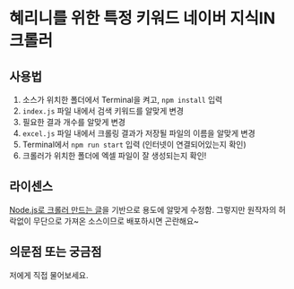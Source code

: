 # 혜리니를 위한 특정 키워드 네이버 지식IN 크롤러

## 사용법

1. 소스가 위치한 폴더에서 Terminal을 켜고, `npm install` 입력
2. `index.js` 파일 내에서 검색 키워드를 알맞게 변경
3. 필요한 결과 개수를 알맞게 변경
4. `excel.js` 파일 내에서 크롤링 결과가 저장될 파일의 이름을 알맞게 변경
5. Terminal에서 `npm run start` 입력 (인터넷이 연결되어있는지 확인)
6. 크롤러가 위치한 폴더에 엑셀 파일이 잘 생성되는지 확인!

## 라이센스

[Node.js로 크롤러 만드는 글](https://victorydntmd.tistory.com/94)을 기반으로 용도에 알맞게 수정함.
그렇지만 원작자의 허락없이 무단으로 가져온 소스이므로 배포하시면 곤란해요~

## 의문점 또는 궁금점

저에게 직접 물어보세요.
